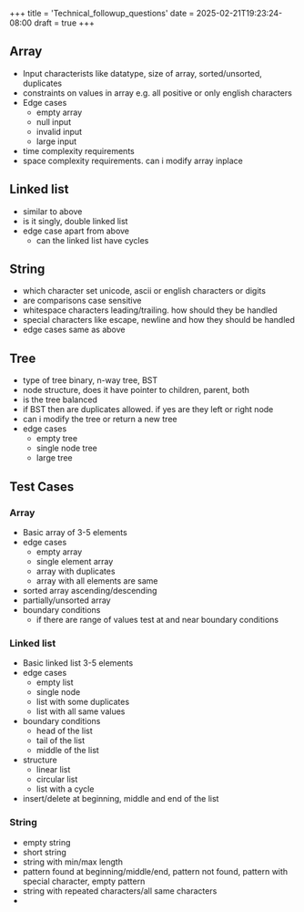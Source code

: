+++
title = 'Technical_followup_questions'
date = 2025-02-21T19:23:24-08:00
draft = true
+++
## Array
* Input characterists like datatype, size of array, sorted/unsorted, duplicates
* constraints on values in array e.g. all positive or only english characters
* Edge cases
    * empty array
    * null input
    * invalid input
    * large input
* time complexity requirements
* space complexity requirements. can i modify array inplace
## Linked list
* similar to above
* is it singly, double linked list
* edge case apart from above
    * can the linked list have cycles
## String
* which character set unicode, ascii or english characters or digits
* are comparisons case sensitive
* whitespace characters leading/trailing. how should they be handled
* special characters like escape, newline and how they should be handled
* edge cases same as above
## Tree
* type of tree binary, n-way tree, BST
* node structure, does it have pointer to children, parent, both
* is the tree balanced
* if BST then are duplicates allowed. if yes are they left or right node
* can i modify the tree or return a new tree
* edge cases
    * empty tree
    * single node tree
    * large tree

## Test Cases
### Array
* Basic array of 3-5 elements
* edge cases
    * empty array
    * single element array
    * array with duplicates
    * array with all elements are same
* sorted array ascending/descending
* partially/unsorted array
* boundary conditions
    * if there are range of values test at and near boundary conditions
### Linked list
* Basic linked list 3-5 elements
* edge cases
    * empty list
    * single node
    * list with some duplicates
    * list with all same values
* boundary conditions
    * head of the list
    * tail of the list
    * middle of the list
* structure
    * linear list
    * circular list
    * list with a cycle
* insert/delete at beginning, middle and end of the list
### String
* empty string
* short string
* string with min/max length
* pattern found at beginning/middle/end, pattern not found, pattern with special character, empty pattern
* string with repeated characters/all same characters
* 
